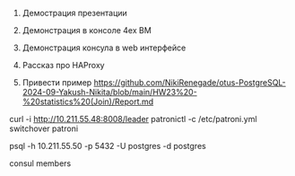 1. Демострация презентации
2. Демонстрация в консоле 4ех ВМ
3. Демонстрация консула в web интерфейсе 
4. Рассказ про HAProxy

5. Привести пример
https://github.com/NikiRenegade/otus-PostgreSQL-2024-09-Yakush-Nikita/blob/main/HW23%20-%20statistics%20(Join)/Report.md




curl -i http://10.211.55.48:8008/leader
patronictl -c /etc/patroni.yml switchover patroni

psql -h 10.211.55.50 -p 5432 -U postgres -d postgres

consul members